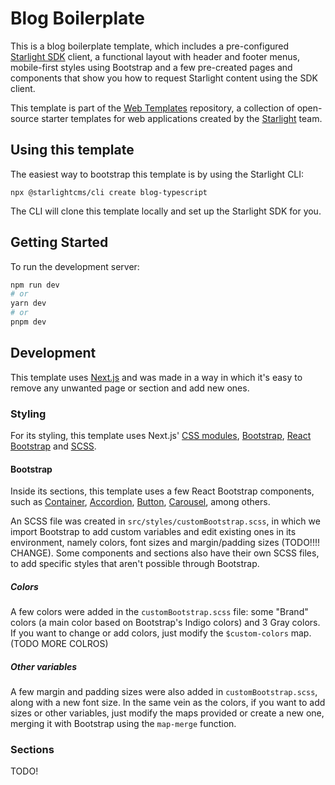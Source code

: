 # Blog Boilerplate

This is a blog boilerplate template, which includes a pre-configured [Starlight SDK](https://react.sdk.starlight.sh/)
client, a functional layout with header and footer menus, mobile-first styles using Bootstrap and a few
pre-created pages and components that show you how to request Starlight content using the SDK client.

This template is part of the [Web Templates](https://github.com/starlightcms/web-templates) repository, a collection of 
open-source starter templates for web applications created by the [Starlight](https://www.starlight.sh/) team.

## Using this template

The easiest way to bootstrap this template is by using the Starlight CLI:

```shell
npx @starlightcms/cli create blog-typescript
```

The CLI will clone this template locally and set up the Starlight SDK for you.

## Getting Started

To run the development server:

```bash
npm run dev
# or
yarn dev
# or
pnpm dev
```

## Development

This template uses [Next.js](https://nextjs.org/) and was made in a way in which it's easy to remove any unwanted page or section
and add new ones.

### Styling

For its styling, this template uses Next.js' 
[CSS modules](https://nextjs.org/docs/pages/building-your-application/styling/css-modules#example),
[Bootstrap](https://getbootstrap.com/docs/5.3/getting-started/introduction/), 
[React Bootstrap](https://react-bootstrap.github.io/docs/getting-started/introduction) and 
[SCSS](https://sass-lang.com/documentation/). 

#### Bootstrap

Inside its sections, this template uses a few React Bootstrap components, such as 
[Container](https://react-bootstrap.github.io/docs/layout/grid/#container),
[Accordion](https://react-bootstrap.github.io/docs/components/accordion),
[Button](https://react-bootstrap.github.io/docs/components/buttons), [Carousel](https://react-bootstrap.github.io/docs/components/carousel), among others.

An SCSS file was created in `src/styles/customBootstrap.scss`, in which we import Bootstrap to add custom variables and
edit existing ones in its environment, namely colors, font sizes and margin/padding sizes (TODO!!!! CHANGE). Some components and sections
also have their own SCSS files, to add specific styles that aren't possible through Bootstrap.

##### Colors

A few colors were added in the `customBootstrap.scss` file: some "Brand" colors (a main color based on Bootstrap's
Indigo colors) and 3 Gray colors. If you want to change or add colors, just modify the `$custom-colors` map. (TODO MORE COLROS)

##### Other variables

A few margin and padding sizes were also added in `customBootstrap.scss`, along with a new font size. In the same vein 
as the colors, if you want to add sizes or other variables, just modify the maps provided or create a new one, merging
it with Bootstrap using the `map-merge` function.

### Sections

TODO!
